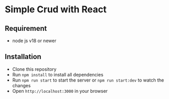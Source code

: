 # Simple Crud with React

## Requirement
- node js v18 or newer

## Installation
- Clone this repository
- Run `npm install` to install all dependencies
- Run `npm run start` to start the server or `npm run start:dev` to watch the changes
- Open `http://localhost:3000` in your browser
